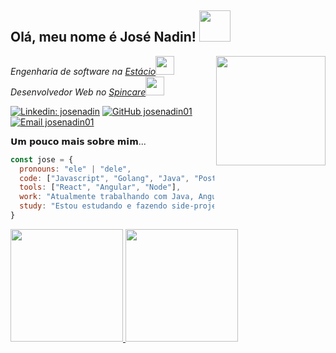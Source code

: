 <div>
  <h2> Olá, meu nome é José Nadin! <img src="https://media.giphy.com/media/mGcNjsfWAjY5AEZNw6/giphy.gif" width="50"></h2>
  <img align='right' src="https://media.giphy.com/media/ejE0QtvTz2P2YfgqyZ/giphy.gif" width="175">
  <p><em>Engenharia de software na <a href="https://estacio.br/">Estácio</a><img src="https://media.giphy.com/media/fYSnHlufseco8Fh93Z/giphy.gif" width="30"></br>Desenvolvedor Web no <a href="https://spincare.com.br/">Spincare</a><img src="https://media.giphy.com/media/WUlplcMpOCEmTGBtBW/giphy.gif" width="30"> 
  </em></p>

  [![Linkedin: josenadin](https://img.shields.io/badge/-josenadin-blue?style=flat-square&logo=Linkedin&logoColor=white&link=https://www.linkedin.com/in/josenadin/)](https://www.linkedin.com/in/josenadin/)
  [![GitHub josenadin01](https://img.shields.io/github/followers/josenadin01?label=follow&style=social)](https://github.com/josenadin01)
  [![Email josenadin01](https://img.shields.io/badge/-josenadin01-orange?style=flat-square&-Gmail-D14836?style=for-the-badge&logo=gmail&logoColor=white)](mailto:josenadin01@gmail.com)
  
</div>

𝗨𝗺 𝗽𝗼𝘂𝗰𝗼 𝗺𝗮𝗶𝘀 𝘀𝗼𝗯𝗿𝗲 𝗺𝗶𝗺...

```javascript
const jose = {
  pronouns: "ele" | "dele",
  code: ["Javascript", "Golang", "Java", "Postgresql"],
  tools: ["React", "Angular", "Node"],
  work: "Atualmente trabalhando com Java, Angular, Postgresql e AWS. Mais detalhes no LinkedIn.",
  study: "Estou estudando e fazendo side-projects em React, Node e Go"
}
```

<div>
  <a href="https://github.com/josenadin01">
  <img height="180em" src="https://github-readme-stats.vercel.app/api?username=josenadin01&show_icons=true&theme=dracula&include_all_commits=true&count_private=true"/>
  <img height="180em" src="https://github-readme-stats.vercel.app/api/top-langs/?username=josenadin01&exclude_repo=nlw-06-payflow&layout=compact&langs_count=10&theme=dracula"/>
</div>
